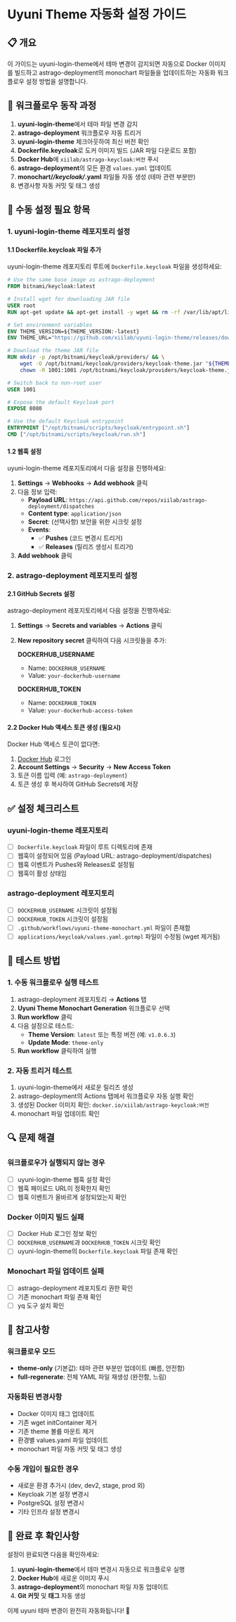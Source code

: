 # Uyuni Theme 자동화 설정 가이드

## 📋 개요

이 가이드는 uyuni-login-theme에서 테마 변경이 감지되면 자동으로 Docker 이미지를 빌드하고 astrago-deployment의 monochart 파일들을 업데이트하는 자동화 워크플로우 설정 방법을 설명합니다.

## 🎯 워크플로우 동작 과정

1. **uyuni-login-theme**에서 테마 파일 변경 감지
2. **astrago-deployment** 워크플로우 자동 트리거
3. **uyuni-login-theme** 체크아웃하여 최신 버전 확인
4. **Dockerfile.keycloak**로 도커 이미지 빌드 (JAR 파일 다운로드 포함)
5. **Docker Hub**에 `xiilab/astrago-keycloak:버전` 푸시
6. **astrago-deployment**의 모든 환경 `values.yaml` 업데이트
7. **monochart/*/keycloak/*.yaml** 파일들 자동 생성 (테마 관련 부분만)
8. 변경사항 자동 커밋 및 태그 생성

## 🔧 수동 설정 필요 항목

### 1. uyuni-login-theme 레포지토리 설정

#### 1.1 Dockerfile.keycloak 파일 추가

uyuni-login-theme 레포지토리 루트에 `Dockerfile.keycloak` 파일을 생성하세요:

```dockerfile
# Use the same base image as astrago-deployment
FROM bitnami/keycloak:latest

# Install wget for downloading JAR file
USER root
RUN apt-get update && apt-get install -y wget && rm -rf /var/lib/apt/lists/*

# Set environment variables
ENV THEME_VERSION=${THEME_VERSION:-latest}
ENV THEME_URL="https://github.com/xiilab/uyuni-login-theme/releases/download/v${THEME_VERSION}/keycloak-theme.jar"

# Download the theme JAR file
RUN mkdir -p /opt/bitnami/keycloak/providers/ && \
    wget -O /opt/bitnami/keycloak/providers/keycloak-theme.jar "${THEME_URL}" && \
    chown -R 1001:1001 /opt/bitnami/keycloak/providers/keycloak-theme.jar

# Switch back to non-root user
USER 1001

# Expose the default Keycloak port
EXPOSE 8080

# Use the default Keycloak entrypoint
ENTRYPOINT ["/opt/bitnami/scripts/keycloak/entrypoint.sh"]
CMD ["/opt/bitnami/scripts/keycloak/run.sh"]
```

#### 1.2 웹훅 설정

uyuni-login-theme 레포지토리에서 다음 설정을 진행하세요:

1. **Settings** → **Webhooks** → **Add webhook** 클릭
2. 다음 정보 입력:
   - **Payload URL**: `https://api.github.com/repos/xiilab/astrago-deployment/dispatches`
   - **Content type**: `application/json`
   - **Secret**: (선택사항) 보안을 위한 시크릿 설정
   - **Events**: 
     - ✅ **Pushes** (코드 변경시 트리거)
     - ✅ **Releases** (릴리즈 생성시 트리거)
3. **Add webhook** 클릭

### 2. astrago-deployment 레포지토리 설정

#### 2.1 GitHub Secrets 설정

astrago-deployment 레포지토리에서 다음 설정을 진행하세요:

1. **Settings** → **Secrets and variables** → **Actions** 클릭
2. **New repository secret** 클릭하여 다음 시크릿들을 추가:

   **DOCKERHUB_USERNAME**
   - Name: `DOCKERHUB_USERNAME`
   - Value: `your-dockerhub-username`

   **DOCKERHUB_TOKEN**
   - Name: `DOCKERHUB_TOKEN`
   - Value: `your-dockerhub-access-token`

#### 2.2 Docker Hub 액세스 토큰 생성 (필요시)

Docker Hub 액세스 토큰이 없다면:

1. [Docker Hub](https://hub.docker.com) 로그인
2. **Account Settings** → **Security** → **New Access Token**
3. 토큰 이름 입력 (예: `astrago-deployment`)
4. 토큰 생성 후 복사하여 GitHub Secrets에 저장

## ✅ 설정 체크리스트

### uyuni-login-theme 레포지토리
- [ ] `Dockerfile.keycloak` 파일이 루트 디렉토리에 존재
- [ ] 웹훅이 설정되어 있음 (Payload URL: astrago-deployment/dispatches)
- [ ] 웹훅 이벤트가 Pushes와 Releases로 설정됨
- [ ] 웹훅이 활성 상태임

### astrago-deployment 레포지토리
- [ ] `DOCKERHUB_USERNAME` 시크릿이 설정됨
- [ ] `DOCKERHUB_TOKEN` 시크릿이 설정됨
- [ ] `.github/workflows/uyuni-theme-monochart.yml` 파일이 존재함
- [ ] `applications/keycloak/values.yaml.gotmpl` 파일이 수정됨 (wget 제거됨)

## 🧪 테스트 방법

### 1. 수동 워크플로우 실행 테스트

1. astrago-deployment 레포지토리 → **Actions** 탭
2. **Uyuni Theme Monochart Generation** 워크플로우 선택
3. **Run workflow** 클릭
4. 다음 설정으로 테스트:
   - **Theme Version**: `latest` 또는 특정 버전 (예: `v1.0.6.3`)
   - **Update Mode**: `theme-only`
5. **Run workflow** 클릭하여 실행

### 2. 자동 트리거 테스트

1. uyuni-login-theme에서 새로운 릴리즈 생성
2. astrago-deployment의 Actions 탭에서 워크플로우 자동 실행 확인
3. 생성된 Docker 이미지 확인: `docker.io/xiilab/astrago-keycloak:버전`
4. monochart 파일 업데이트 확인

## 🔍 문제 해결

### 워크플로우가 실행되지 않는 경우
- [ ] uyuni-login-theme 웹훅 설정 확인
- [ ] 웹훅 페이로드 URL이 정확한지 확인
- [ ] 웹훅 이벤트가 올바르게 설정되었는지 확인

### Docker 이미지 빌드 실패
- [ ] Docker Hub 로그인 정보 확인
- [ ] `DOCKERHUB_USERNAME`과 `DOCKERHUB_TOKEN` 시크릿 확인
- [ ] uyuni-login-theme의 `Dockerfile.keycloak` 파일 존재 확인

### Monochart 파일 업데이트 실패
- [ ] astrago-deployment 레포지토리 권한 확인
- [ ] 기존 monochart 파일 존재 확인
- [ ] yq 도구 설치 확인

## 📝 참고사항

### 워크플로우 모드
- **theme-only** (기본값): 테마 관련 부분만 업데이트 (빠름, 안전함)
- **full-regenerate**: 전체 YAML 파일 재생성 (완전함, 느림)

### 자동화된 변경사항
- Docker 이미지 태그 업데이트
- 기존 wget initContainer 제거
- 기존 theme 볼륨 마운트 제거
- 환경별 values.yaml 파일 업데이트
- monochart 파일 자동 커밋 및 태그 생성

### 수동 개입이 필요한 경우
- 새로운 환경 추가시 (dev, dev2, stage, prod 외)
- Keycloak 기본 설정 변경시
- PostgreSQL 설정 변경시
- 기타 인프라 설정 변경시

## 🎉 완료 후 확인사항

설정이 완료되면 다음을 확인하세요:

1. **uyuni-login-theme**에서 테마 변경시 자동으로 워크플로우 실행
2. **Docker Hub**에 새로운 이미지 푸시
3. **astrago-deployment**의 monochart 파일 자동 업데이트
4. **Git 커밋** 및 **태그** 자동 생성

이제 uyuni 테마 변경이 완전히 자동화됩니다! 🚀 